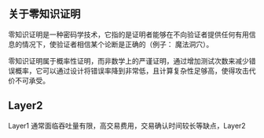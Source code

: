 ## 关于零知识证明
零知识证明是一种密码学技术，它指的是证明者能够在不向验证者提供任何有用信息的情况下，使验证者相信某个论断是正确的（例子： 魔法洞穴）。

零知识证明属于概率性证明，而非数学上的严谨证明，通过增加测试次数来减少错误概率，它可以通过设计将错误率降到非常低，且计算复杂性足够高，使得攻击代价不可承受。

## Layer2
Layer1 通常面临吞吐量有限，高交易费用，交易确认时间较长等缺点，Layer2 


